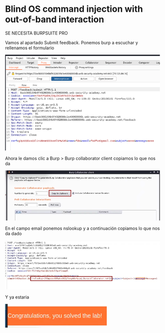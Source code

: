 # Blind OS command injection with out-of-band interaction

SE NECESITA BURPSUITE PRO

Vamos al apartado Submit feedback. Ponemos burp a escuchar y rellenamos el formulario

![image.png](image.png)

Ahora le damos clic a Burp > Burp collaborator client copiamos lo que nos da

![image.png](image%201.png)

En el campo email ponemos nslookup y a continuación copiamos lo que nos da dado

![image.png](image%202.png)

Y ya estaria

![image.png](image%203.png)